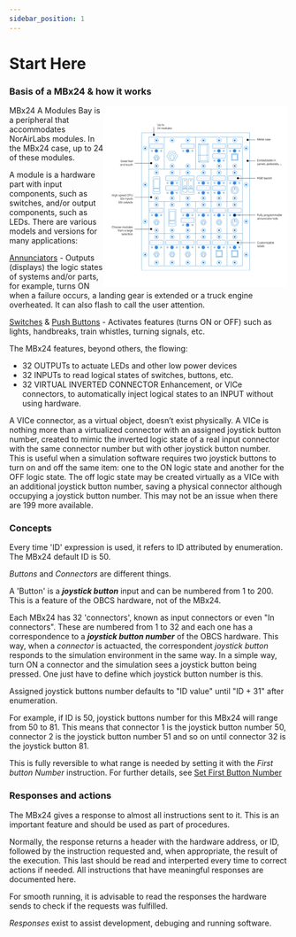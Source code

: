 ```yaml
---
sidebar_position: 1
---
```


# Start Here

### Basis of a MBx24 & how it works

<img src="./MBx24.png" align="right">MBx24</img>
A Modules Bay is a peripheral that accommodates NorAirLabs modules. In the MBx24 case, up to 24 of
these modules. 

A module is a hardware part with input components, such as switches, and/or output components,
such as LEDs. There are various models and versions for many applications:

[Annunciators](https://norairlabs.com/product-category/module-bays/annunciators/) - Outputs (displays) the logic states of systems and/or parts, for example, turns ON when a failure occurs, a landing gear is extended or a truck engine overheated. It can also flash to call the user attention.

[Switches](https://norairlabs.com/product-category/module-bays/switches/) & [Push Buttons](https://norairlabs.com/product-category/module-bays/push-buttons/) - Activates features (turns ON or OFF) such as lights, handbreaks, train whistles, turning signals, etc.

The MBx24 features, beyond others, the flowing:
- 32 OUTPUTs to actuate LEDs and other low power devices
- 32 INPUTs to read logical states of switches, buttons, etc.
- 32 VIRTUAL INVERTED CONNECTOR Enhancement, or VICe connectors, to automatically inject
logical states to an INPUT without using hardware.

A VICe connector, as a virtual object, doesn’t exist physically. A VICe is nothing more than a
virtualized connector with an assigned joystick button number, created to mimic the inverted logic
state of a real input connector with the same connector number but with other joystick button
number. This is useful when a simulation software requires two joystick buttons to turn on and off
the same item: one to the ON logic state and another for the OFF logic state. The off logic state may
be created virtually as a VICe with an additional joystick button number, saving a physical
connector although occupying a joystick button number. This may not be an issue when there are
199 more available.

### Concepts

Every time 'ID' expression is used, it refers to ID attributed by enumeration. The MBx24 default ID is 50.

*Buttons* and *Connectors* are different things.

A 'Button' is a ***joystick button*** input and can be numbered from 1 to 200. This is a feature of
the OBCS hardware, not of the MBx24.

Each MBx24 has 32 'connectors', known as input connectors or even "In connectors".
These are numbered from 1 to 32 and each one has a correspondence to a ***joystick
button number*** of the OBCS hardware. This way, when a *connector* is actuacted,
the correspondent *joystick button* responds to the simulation environment in the
same way. In a simple way, turn ON a connector and the simulation sees a joystick
button being pressed. One just have to define which joystick button number is this.

Assigned joystick buttons number defaults to "ID value" until "ID + 31"
after enumeration.

For example, if ID is 50, joystick buttons number for this MBx24 will range from 50
to 81. This means that connector 1 is the joystick button number 50, connector 2 is the joystick
button number 51 and so on until connector 32 is the joystick button 81.

This is fully reversible to what range is needed by setting it with the *First button Number* 
instruction. For further details, see [Set First Button Number](./instruction-set/set-first-button-number.md)

### Responses and actions

The MBx24 gives a response to almost all instructions sent to it. This is an important feature
and should be used as part of procedures.

Normally, the response returns a header with the hardware address, or ID, followed by the
instruction requested and, when appropriate, the result of the execution. This last should
be read and interperted every time to correct actions if needed. All instructions that have
meaningful responses are documented here.

For smooth running, it is advisable to read the responses the hardware sends to check if
the requests was fulfilled.

*Responses* exist to assist development, debuging and running software.
